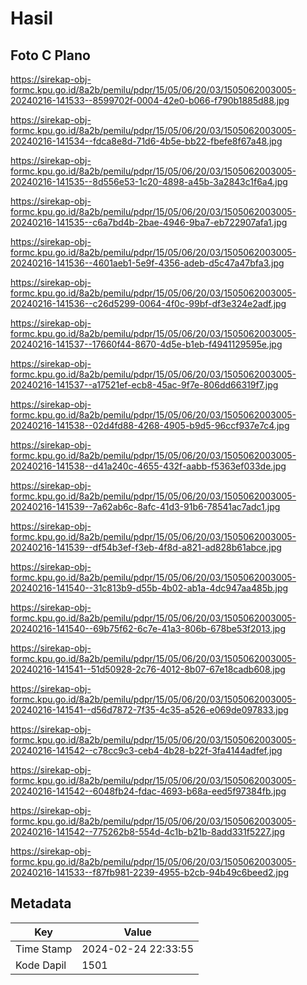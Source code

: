 # Hasil

## Foto C Plano

https://sirekap-obj-formc.kpu.go.id/8a2b/pemilu/pdpr/15/05/06/20/03/1505062003005-20240216-141533--8599702f-0004-42e0-b066-f790b1885d88.jpg

https://sirekap-obj-formc.kpu.go.id/8a2b/pemilu/pdpr/15/05/06/20/03/1505062003005-20240216-141534--fdca8e8d-71d6-4b5e-bb22-fbefe8f67a48.jpg

https://sirekap-obj-formc.kpu.go.id/8a2b/pemilu/pdpr/15/05/06/20/03/1505062003005-20240216-141535--8d556e53-1c20-4898-a45b-3a2843c1f6a4.jpg

https://sirekap-obj-formc.kpu.go.id/8a2b/pemilu/pdpr/15/05/06/20/03/1505062003005-20240216-141535--c6a7bd4b-2bae-4946-9ba7-eb722907afa1.jpg

https://sirekap-obj-formc.kpu.go.id/8a2b/pemilu/pdpr/15/05/06/20/03/1505062003005-20240216-141536--4601aeb1-5e9f-4356-adeb-d5c47a47bfa3.jpg

https://sirekap-obj-formc.kpu.go.id/8a2b/pemilu/pdpr/15/05/06/20/03/1505062003005-20240216-141536--c26d5299-0064-4f0c-99bf-df3e324e2adf.jpg

https://sirekap-obj-formc.kpu.go.id/8a2b/pemilu/pdpr/15/05/06/20/03/1505062003005-20240216-141537--17660f44-8670-4d5e-b1eb-f4941129595e.jpg

https://sirekap-obj-formc.kpu.go.id/8a2b/pemilu/pdpr/15/05/06/20/03/1505062003005-20240216-141537--a17521ef-ecb8-45ac-9f7e-806dd66319f7.jpg

https://sirekap-obj-formc.kpu.go.id/8a2b/pemilu/pdpr/15/05/06/20/03/1505062003005-20240216-141538--02d4fd88-4268-4905-b9d5-96ccf937e7c4.jpg

https://sirekap-obj-formc.kpu.go.id/8a2b/pemilu/pdpr/15/05/06/20/03/1505062003005-20240216-141538--d41a240c-4655-432f-aabb-f5363ef033de.jpg

https://sirekap-obj-formc.kpu.go.id/8a2b/pemilu/pdpr/15/05/06/20/03/1505062003005-20240216-141539--7a62ab6c-8afc-41d3-91b6-78541ac7adc1.jpg

https://sirekap-obj-formc.kpu.go.id/8a2b/pemilu/pdpr/15/05/06/20/03/1505062003005-20240216-141539--df54b3ef-f3eb-4f8d-a821-ad828b61abce.jpg

https://sirekap-obj-formc.kpu.go.id/8a2b/pemilu/pdpr/15/05/06/20/03/1505062003005-20240216-141540--31c813b9-d55b-4b02-ab1a-4dc947aa485b.jpg

https://sirekap-obj-formc.kpu.go.id/8a2b/pemilu/pdpr/15/05/06/20/03/1505062003005-20240216-141540--69b75f62-6c7e-41a3-806b-678be53f2013.jpg

https://sirekap-obj-formc.kpu.go.id/8a2b/pemilu/pdpr/15/05/06/20/03/1505062003005-20240216-141541--51d50928-2c76-4012-8b07-67e18cadb608.jpg

https://sirekap-obj-formc.kpu.go.id/8a2b/pemilu/pdpr/15/05/06/20/03/1505062003005-20240216-141541--d56d7872-7f35-4c35-a526-e069de097833.jpg

https://sirekap-obj-formc.kpu.go.id/8a2b/pemilu/pdpr/15/05/06/20/03/1505062003005-20240216-141542--c78cc9c3-ceb4-4b28-b22f-3fa4144adfef.jpg

https://sirekap-obj-formc.kpu.go.id/8a2b/pemilu/pdpr/15/05/06/20/03/1505062003005-20240216-141542--6048fb24-fdac-4693-b68a-eed5f97384fb.jpg

https://sirekap-obj-formc.kpu.go.id/8a2b/pemilu/pdpr/15/05/06/20/03/1505062003005-20240216-141542--775262b8-554d-4c1b-b21b-8add331f5227.jpg

https://sirekap-obj-formc.kpu.go.id/8a2b/pemilu/pdpr/15/05/06/20/03/1505062003005-20240216-141533--f87fb981-2239-4955-b2cb-94b49c6beed2.jpg


## Metadata

| Key        | Value               |
| ---------- | ------------------- |
| Time Stamp | 2024-02-24 22:33:55 |
| Kode Dapil | 1501                |




